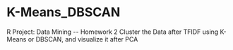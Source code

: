 # K-Means_DBSCAN
R Project: Data Mining -- Homework 2
Cluster the Data after TFIDF using K-Means or DBSCAN, and visualize it after PCA
